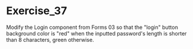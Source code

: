 # Exercise_37

Modify the Login component from Forms 03 so that the "login" button background color is "red" when the inputted password's length is shorter than 8 characters, green otherwise.
